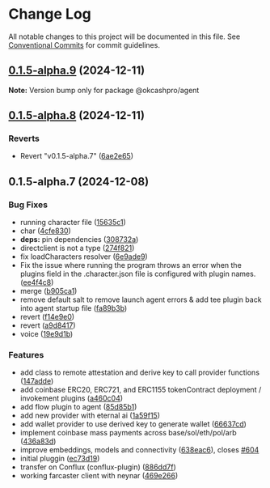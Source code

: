 # Change Log

All notable changes to this project will be documented in this file.
See [Conventional Commits](https://conventionalcommits.org) for commit guidelines.

## [0.1.5-alpha.9](https://github.com/okcashpro/okai/compare/v0.1.5-alpha.8...v0.1.5-alpha.9) (2024-12-11)

**Note:** Version bump only for package @okcashpro/agent





## [0.1.5-alpha.8](https://github.com/okcashpro/okai/compare/v0.1.5-alpha.7...v0.1.5-alpha.8) (2024-12-11)


### Reverts

* Revert "v0.1.5-alpha.7" ([6ae2e65](https://github.com/okcashpro/okai/commit/6ae2e65b31a23c7f2fed9965db8b4384292ef576))





## 0.1.5-alpha.7 (2024-12-08)


### Bug Fixes

*  running character file ([15635c1](https://github.com/okcashpro/okai/commit/15635c1c6001f9f48569ed77189cc49d7a0a3dc8))
* char ([4cfe830](https://github.com/okcashpro/okai/commit/4cfe83027e3331b6fd4a9fbde91040bff628914c))
* **deps:** pin dependencies ([308732a](https://github.com/okcashpro/okai/commit/308732a8906881a0c7a023765bbd4c5590c565e6))
* directclient is not a type ([274f821](https://github.com/okcashpro/okai/commit/274f82122f3d2140455c3ba9f13893ce02800e3d))
* fix loadCharacters resolver ([6e9ade9](https://github.com/okcashpro/okai/commit/6e9ade9a448a3658bb3e6cf1ea6bffdec84a4b9a))
* Fix the issue where running the program throws an error when the plugins field in the .character.json file is configured with plugin names. ([ee4f4c8](https://github.com/okcashpro/okai/commit/ee4f4c8a685a24ab821217c5600351d5ca0d590e))
* merge ([b905ca1](https://github.com/okcashpro/okai/commit/b905ca1adf0a911671a183a995517706f3eb7fbd))
* remove default salt to remove launch agent errors & add tee plugin back into agent startup file ([fa89b3b](https://github.com/okcashpro/okai/commit/fa89b3b1ec9e80cdbd065c485d1589c7a3160a56))
* revert ([f14e9e0](https://github.com/okcashpro/okai/commit/f14e9e0fd6568e1c83e6720d8896f2acd000a174))
* revert ([a9d8417](https://github.com/okcashpro/okai/commit/a9d8417e19e29389cff6fc322347c89c8754a49b))
* voice ([19e9d1b](https://github.com/okcashpro/okai/commit/19e9d1b3d3f870bbeaa12181491a1e9abfc85554))


### Features

* add class to remote attestation and derive key to call provider functions ([147adde](https://github.com/okcashpro/okai/commit/147adde8d6a7596d831064dc0be2ca0872c42a7c))
* add coinbase  ERC20, ERC721, and ERC1155 tokenContract deployment / invokement plugins ([a460c04](https://github.com/okcashpro/okai/commit/a460c04b4e7aa28f591515947d8ae98c7339b7ac))
* add flow plugin to agent ([85d85b1](https://github.com/okcashpro/okai/commit/85d85b184858e4debb983a895aefd2ecdea809a9))
* add new provider with eternal ai ([1a59f15](https://github.com/okcashpro/okai/commit/1a59f159f5e0125556bb770e9099261925ea1a4c))
* add wallet provider to use derived key to generate wallet ([66637cd](https://github.com/okcashpro/okai/commit/66637cd244b7e820114783f9547227f00c019740))
* implement coinbase mass payments across base/sol/eth/pol/arb ([436a83d](https://github.com/okcashpro/okai/commit/436a83dbd2c3d6c800a06c9cefe7ba393503e9f6))
* improve embeddings, models and connectivity ([638eac6](https://github.com/okcashpro/okai/commit/638eac67a83bd3346bb48ae5d5921857f44cf980)), closes [#604](https://github.com/okcashpro/okai/issues/604)
* initial pluggin ([ec73d19](https://github.com/okcashpro/okai/commit/ec73d1956b1130acf3e470953b8ff87822c226a0))
* transfer on Conflux (conflux-plugin) ([886dd7f](https://github.com/okcashpro/okai/commit/886dd7fef84a6b7290ca009819dacaae98f7e1d4))
* working farcaster client with neynar ([469e266](https://github.com/okcashpro/okai/commit/469e2666a74cdaa350257a670035c3f190061dbc))
